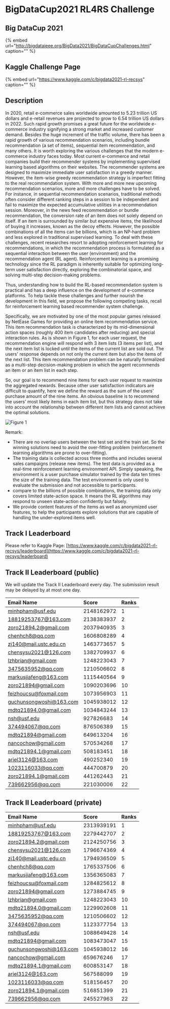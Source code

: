 # BigDataCup2021 RL4RS Challenge

## Big DataCup 2021 <a id="bigdatacup2021"></a>

{% embed url="http://bigdataieee.org/BigData2021/BigDataCupChallenges.html" caption="" %}

## Kaggle Challenge Page

{% embed url="https://www.kaggle.com/c/bigdata2021-rl-recsys" caption="" %}

## Description

In 2020, retail e-commerce sales worldwide amounted to 5.23 trillion US dollars and e-retail revenues are projected to grow to 6.54 trillion US dollars in 2022. Such rapid growth promises a great future for the worldwide e-commerce industry signifying a strong market and increased customer demand. Besides the huge increment of the traffic volume, there has been a rapid growth of various recommendation scenarios, including bundle recommendation \(a set of items\), sequential item recommendation, and many others. It is worth exploring the various challenges that the modern e-commerce industry faces today. Most current e-commerce and retail companies build their recommender systems by implementing supervised learning based algorithms on their websites. The recommender systems are designed to maximize immediate user satisfaction in a greedy manner. However, the item-wise greedy recommendation strategy is imperfect fitting to the real recommendation system. With more and more new upcoming recommendation scenarios, more and more challenges have to be solved. For instance, in sequential recommendation scenarios, traditional methods often consider different ranking steps in a session to be independent and fail to maximize the expected accumulative utilities in a recommendation session. Moreover, in the news feed recommendation or bundle recommendation, the conversion rate of an item does not solely depend on itself. If an item is surrounded by similar but expensive items, the likelihood of buying it increases, known as the decoy effects. However, the possible combinations of all the items can be billions, which is an NP-hard problem and less explored in traditional supervised learning. To deal with these challenges, recent researches resort to adopting reinforcement learning for recommendations, in which the recommendation process is formulated as a sequential interaction between the user \(environment\) and the recommendation agent \(RL agent\). Reinforcement learning is a promising technology since the RL paradigm is inherently suitable for optimizing long-term user satisfaction directly, exploring the combinatorial space, and solving multi-step decision-making problems.

Thus, understanding how to build the RL-based recommendation system is practical and has a deep influence on the development of e-commerce platforms. To help tackle these challenges and further nourish the development in this field, we propose the following competing tasks, recall for reinforcement learning based recommender system challenge.

Specifically, we are motivated by one of the most popular games released by NetEase Games for providing an online item recommendation service. This item recommendation task is characterized by its mid-dimensional action spaces \(roughly 400 item candidates after reducing\) and special interaction rules. As is shown in Figure 1, for each user request, the recommendation engine will respond with 3 item lists \(3 items per list\), and the next item list is locked until the items of the current list are sold out. The users' response depends on not only the current item but also the items of the next list. This item recommendation problem can be naturally formalized as a multi-step decision-making problem in which the agent recommends an item or an item list in each step.

So, our goal is to recommend nine items for each user request to maximize the aggregated rewards. Because other user satisfaction indicators are difficult to quantify, here we define the reward as the sum of the users' purchase amount of the nine items. An obvious baseline is to recommend the users' most likely items in each item list, but this strategy does not take into account the relationship between different item lists and cannot achieve the optimal solutions.

![Figure 1](https://cdn.mathpix.com/snip/images/S9UF6fch8HhiTH0pJnFvbp74oRYdnpc1MJA9zl4xxeA.original.fullsize.png)

Remark:

* There are no overlap users between the test set and the train set. So the winning solutions need to avoid the over-fitting problem \(reinforcement learning algorithms are prone to over-fitting\).
* The training data is collected across three months and includes several sales campaigns \(release new items\). The test data is provided as a real-time reinforcement learning environment API. Simply speaking, the environment is a user purchase simulator trained by the data ten times the size of the training data. The test environment is only used to evaluate the submission and not accessible to participants. 
* compare to the billions of possible combinations, the training data only covers limited state-action space. It means the RL algorithms may respond to unseen state-action confidently but falsely.
* We provide content features of the items as well as anonymized user features, to help the participants explore solutions that are capable of handling the under-explored items well.

## Track I Leaderboard

Please refer to Kaggle Page: [https://www.kaggle.com/c/bigdata2021-rl-recsys/leaderboard](https://www.kaggle.com/c/bigdata2021-rl-recsys/leaderboard)

## Track II Leaderboard (public)

We will update the Track II Leaderboard every day. The submission result may be delayed by at most one day.

| Email Name | Score | Ranks |
| :--- | :--- | :--- |
| minhpham@usf.edu | 2148162972 | 1 |
| 18819253767@163.com | 2138383937 | 2 |
| zoro21894.2@gmail.com | 2037940935 | 3 |
| chenhch8@qq.com | 1606808289 | 4 |
| zj140@mail.ustc.edu.cn | 1463773657 | 5 |
| chensysu2021@126.com | 1382709937 | 6 |
| lzhbrian@gmail.com | 1248223043 | 7 |
| 3475635952@qq.com | 1210506602 | 8 |
| markusjiafeng@163.com | 1115440564 | 9 |
| zoro21894@gmail.com | 1090203696 | 10 |
| feizhoucsu@foxmail.com | 1073956903 | 11 |
| guchunsongwoshi@163.com | 1045938012 | 12 |
| mdtq21894.0@gmail.com | 1034843244 | 13 |
| nsh@usf.edu | 927826683 | 14 |
| 374494067@qq.com | 876506389 | 15 |
| mdtq21894@gmail.com | 649613204 | 16 |
| nancochow@gmail.com | 570534268 | 17 |
| mdtq21894.1@gmail.com | 508183451 | 18 |
| ariel3124@163.com | 490252340 | 19 |
| 1023116033@qq.com | 444700879 | 20 |
| zoro21894.1@gmail.com | 441262443 | 21 |
| 739662956@qq.com | 221030006 | 22 |


## Track II Leaderboard (private)

| Email Name | Score | Ranks |
| :--- | :--- | :--- |
| minhpham@usf.edu | 2313939191 | 1 |
| 18819253767@163.com | 2279442707 | 2 |
| zoro21894.2@gmail.com | 2124250756 | 3 |
| chensysu2021@126.com | 1796674369 | 4 |
| zj140@mail.ustc.edu.cn | 1794936509 | 5 |
| chenhch8@qq.com | 1765337506 | 6 |
| markusjiafeng@163.com | 1356365083 | 7 |
| feizhoucsu@foxmail.com | 1284825612 | 8 |
| zoro21894@gmail.com | 1273884745 | 9 |
| lzhbrian@gmail.com | 1248223043 | 10 |
| mdtq21894.0@gmail.com | 1229902608 | 11 |
| 3475635952@qq.com | 1210506602 | 12 |
| 374494067@qq.com | 1123377754 | 13 |
| nsh@usf.edu | 1088649428 | 14 |
| mdtq21894@gmail.com | 1083473047 | 15 |
| guchunsongwoshi@163.com | 1045938012 | 16 |
| nancochow@gmail.com | 659676246 | 17 |
| mdtq21894.1@gmail.com | 600853147 | 18 |
| ariel3124@163.com | 567588099 | 19 |
| 1023116033@qq.com | 518156457 | 20 |
| zoro21894.1@gmail.com | 516851399 | 21 |
| 739662956@qq.com | 245527963 | 22 |

